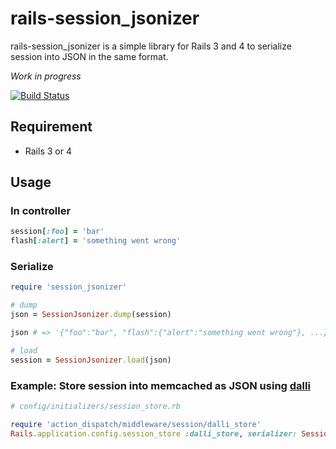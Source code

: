 # rails-session_jsonizer

rails-session_jsonizer is a simple library for Rails 3 and 4 to
serialize session into JSON in the same format.

*Work in progress*

[![Build Status](https://travis-ci.org/pixta-dev/rails-session_jsonizer.svg?branch=master)](https://travis-ci.org/pixta-dev/rails-session_jsonizer)

## Requirement

* Rails 3 or 4

## Usage

### In controller

```ruby
session[:foo] = 'bar'
flash[:alert] = 'something went wrong'
```

### Serialize

```ruby
require 'session_jsonizer'

# dump
json = SessionJsonizer.dump(session)

json # => '{"foo":"bar", "flash":{"alert":"something went wrong"}, ...}'

# load
session = SessionJsonizer.load(json)
```

### Example: Store session into memcached as JSON using [dalli](https://github.com/mperham/dalli)

```ruby
# config/initializers/session_store.rb

require 'action_dispatch/middleware/session/dalli_store'
Rails.application.config.session_store :dalli_store, serializer: SessionJsonizer, ...
```
